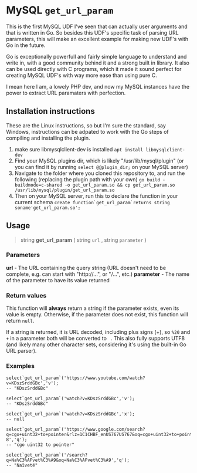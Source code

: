 
# MySQL `get_url_param`
 
This is the first MySQL UDF I've seen that can actually user arguments and that is written in Go. So besides this  UDF's specific task of parsing URL parameters, this will make an excellent example for making new UDF's with Go in the future.
 
Go is exceptionally powerfull and fairly simple language to understand and write in, with a good community behind it and a strong built in library. It also can be used directly with C programs, which it made it sound perfect for creating MySQL UDF's with way more ease than using pure C. 

I mean here I am, a lowely PHP dev, and now my MySQL instances have the power to extract URL paramaters with perfection. 

## Installation instructions

These are the Linux instructions, so but I'm sure the standard, say Windows, instructions can be adpated to work with the Go steps of compiling and installing the plugin.

1. make sure libmysqlclient-dev is installed
    `apt install libmysqlclient-dev`
2. Find your MySQL plugins dir, which is likely "/usr/lib/mysql/plugin" (or you can find it by running `select @@plugin_dir;` on your MySQL server)
3. Navigate to the folder where you cloned this repository to, and run the following (replacing the plugin path with your own)
    `go build -buildmode=c-shared -o get_url_param.so && cp get_url_param.so /usr/lib/mysql/plugin/get_url_param.so`
4. Then on your MySQL server, run this to declare the function in your current schema
    ``create function`get_url_param`returns string soname'get_url_param.so';``

## Usage
> string  **get_url_param** ( string  `url` , string  `parameter` )

### Parameters
**url** - The URL containing the query string (URL doesn't need to be complete, e.g. can start with "http://...", or "/...", etc.)
**parameter** - The name of the parameter to have its value returned

### Return values
This function will **always** return a string if the parameter exists, even its value is empty. Otherwise, if the parameter does not exist, this function will return `null`.

If a string is returned, it is URL decoded, including plus signs (+), so `%20` and `+` in a parameter both will be converted to ` `. This also fully supports UTF8 (and likely many other character sets, considering it's using the built-in Go URL parser).

### Examples

```mysql
select`get_url_param`('https://www.youtube.com/watch?v=KDszSrddGBc','v');
-- "KDszSrddGBc"
```

```mysql
select`get_url_param`('watch?v=KDszSrddGBc','v');
-- "KDszSrddGBc"
```

```mysql
select`get_url_param`('watch?v=KDszSrddGBc','x');
-- null
```

```mysql
select`get_url_param`('https://www.google.com/search?q=cgo+uint32+to+pointer&rlz=1C1CHBF_enUS767US767&oq=cgo+uint32+to+pointer&aqs=chrome..69i57.12106j0j7&sourceid=chrome&ie=UTF-8','q');
-- "cgo uint32 to pointer"
```

```mysql
select`get_url_param`('/search?q=Na%C3%AFvet%C3%A9&oq=Na%C3%AFvet%C3%A9','q');
-- "Naïveté"
```
